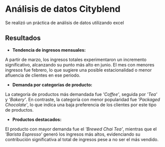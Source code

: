 # Análisis de datos Cityblend
Se realizó un práctica de análisis de datos utilizando excel 

## Resultados

+ **Tendencia de ingresos mensuales:**

A partir de marzo, los ingresos totales experimentaron un incremento significativo, alcanzando su punto más alto en junio. El mes con menores ingresos fue febrero, lo que sugiere una posible estacionalidad o menor afluencia de clientes en ese periodo.

+ **Demanda por categorías de producto:**

La categoría de productos más demandada fue *'Coffee'*, seguida por *'Tea'* y *'Bakery'*. En contraste, la categoría con menor popularidad fue *'Packaged Chocolate'*, lo que indica una baja preferencia de los clientes por este tipo de productos.

+ **Productos destacados:**

El producto con mayor demanda fue el *'Brewed Chai Tea'*, mientras que el *'Barista Espresso'* generó los ingresos más altos, evidenciando su contribución significativa al total de ingresos pese a no ser el más vendido. 
